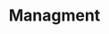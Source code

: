 ---
title: "Managment"
Icon: "memory"
weight: 3100000
description: "Image object creation, properties, and disposal"
draft: false
---